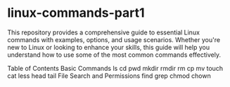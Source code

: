 # linux-commands-part1
This repository provides a comprehensive guide to essential Linux commands with examples, options, and usage scenarios. Whether you're new to Linux or looking to enhance your skills, this guide will help you understand how to use some of the most common commands effectively.

Table of Contents
Basic Commands
ls
cd
pwd
mkdir
rmdir
rm
cp
mv
touch
cat
less
head
tail
File Search and Permissions
find
grep
chmod
chown

